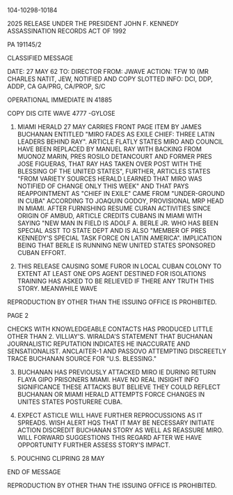 104-10298-10184

2025 RELEASE UNDER THE PRESIDENT JOHN F. KENNEDY ASSASSINATION RECORDS ACT OF 1992

PA
191145/2

CLASSIFIED MESSAGE

DATE: 27 MAY 62
TO: DIRECTOR
FROM: JWAVE
ACTION: TFW 10 (MR CHARLES NATIT, JEW, NOTIFIED AND COPY SLOTTED
INFO: DCI, DDP, ADDP, CA GA/PRG, CA/PROP, S/C

OPERATIONAL IMMEDIATE
IN 41885

COPY DIS CITE WAVE 4777
-GYLOSE
1. MIAMI HERALD 27 MAY CARRIES FRONT PAGE ITEM BY JAMES BUCHANAN ENTITLED "MIRO FADES AS EXILE CHIEF: THREE LATIN LEADERS BEHIND RAY". ARTICLE FLATLY STATES MIRO AND COUNCIL HAVE BEEN REPLACED BY MANUEL RAY WITH BACKING FROM MUONOZ MARIN, PRES ROSILO DETANCOURT AND FORMER PRES JOSE FIGUERAS, THAT RAY HAS TAKEN OVER POST WITH THE BLESSING OF THE UNITED STATES", FURTHER, ARTICLES STATES "FROM VARIETY SOURCES HERALD LEARNED THAT MIRO WAS NOTIFIED OF CHANGE ONLY THIS WEEK" AND THAT PAYS REAPPOINTMENT AS "CHIEF IN EXILE" CAME FROM "UNDER-GROUND IN CUBA" ACCORDING TO JOAQUIN GODOY, PROVISIONAL MRP HEAD IN MIAMI. AFTER FURNISHING RESUME CURAN ACTIVITIES SINCE ORIGIN OF AMBUD, ARTICLE CREDITS CUBANS IN MIAMI WITH SAYING "NEW MAN IN FIELD IS ADOLF A. BERLE JR. WHO HAS BEEN SPECIAL ASST TO STATE DEPT AND IS ALSO "MEMBER OF PRES KENNEDY'S SPECIAL TASK FORCE ON LATIN AMERICA". IMPLICATION BEING THAT BERLE IS RUNNING NEW UNITED STATES SPONSORED CUBAN EFFORT.

2. THIS RELEASE CAUSING SOME FUROR IN LOCAL CUBAN COLONY TO EXTENT AT LEAST ONE OPS AGENT DESTINED FOR ISOLATIONS TRAINING HAS ASKED TO BE RELIEVED IF THERE ANY TRUTH THIS STORY. MEANWHILE WAVE

REPRODUCTION BY OTHER THAN THE ISSUING OFFICE IS PROHIBITED.

PAGE 2

CHECKS WITH KNOWLEDGEABLE CONTACTS HAS PRODUCED LITTLE OTHER THAN 2. VILLIAY'S. WIRALDA'S STATEMENT THAT BUCHANAN JOURNALISTIC REPUTATION INDICATES HE INACCURATE AND SENSATIONALIST. ANCLAITER-1 AND PASSOVO ATTEMPTING DISCREETLY TRACE BUCHANAN SOURCE FOR "U.S. BLESSING."

3. BUCHANAN HAS PREVIOUSLY ATTACKED MIRO IE DURING RETURN FLAYA GIPO PRISONERS MIAMI. HAVE NO REAL INSIGHT INFO SIGNIFICANCE THESE ATTACKS BUT BELIEVE THEY COULD REFLECT BUCHANAN OR MIAMI HERALD ATTEMPTS FORCE CHANGES IN UNITES STATES POSTURERE CUBA.

4. EXPECT ASTICLE WILL HAVE FURTHER REPROCUSSIONS AS IT SPREADS. WISH ALERT HQS THAT IT MAY BE NECESSARY INITIATE ACTION DISCREDIT BUCHANAN STORY AS WELL AS REASSURE MIRO. WILL FORWARD SUGGESTIONS THIS REGARD AFTER WE HAVE OPPORTUNITY FURTHER ASSESS STORY'S IMPACT.

5. POUCHING CLIPRING 28 MAY

END OF MESSAGE

REPRODUCTION BY OTHER THAN THE ISSUING OFFICE IS PROHIBITED.
